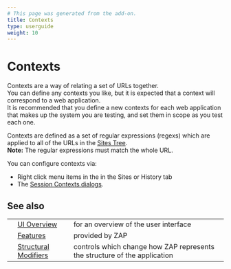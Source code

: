 ```yaml
---
# This page was generated from the add-on.
title: Contexts
type: userguide
weight: 10
---
```


# Contexts

Contexts are a way of relating a set of URLs together.  
You can define any contexts you like, but it is expected that a context will correspond to
a web application.  
It is recommended that you define a new contexts for each web application
that makes up the system you are testing, and set them in scope as you test each one.

Contexts are defined as a set of regular expressions (regexs) which are applied to all of the URLs in the
[Sites Tree](/docs/desktop/start/features/sitestree/).  
**Note:** The regular expressions must match the whole URL.

You can configure contexts via:

* Right click menu items in the in the Sites or History tab
* The [Session Contexts dialogs](/docs/desktop/ui/dialogs/session/contexts/).

## See also

|   |                                                                  |                                                                           |
|---|------------------------------------------------------------------|---------------------------------------------------------------------------|
|   | [UI Overview](/docs/desktop/ui/)                                 | for an overview of the user interface                                     |
|   | [Features](/docs/desktop/start/features/)                        | provided by ZAP                                                           |
|   | [Structural Modifiers](/docs/desktop/start/features/structmods/) | controls which change how ZAP represents the structure of the application |
